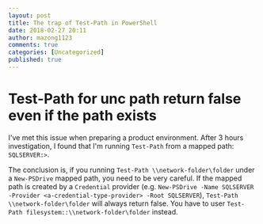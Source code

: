 ```yaml
---
layout: post
title: The trap of Test-Path in PowerShell
date: 2018-02-27 20:11
author: mazong1123
comments: true
categories: [Uncategorized]
published: true
---
```


# Test-Path for unc path return false even if the path exists

I've met this issue when preparing a product environment. After 3 hours investigation, I found that I'm running `Test-Path` from a mapped path: `SQLSERVER:>`. 

The conclusion is, if you running `Test-Path \\network-folder\folder` under a `New-PSDrive` mapped path, you need to be very careful. If the mapped path is created by a `Credential` provider (e.g. `New-PSDrive -Name SQLSERVER -Provider <a-credential-type-provider> -Root SQLSERVER`), `Test-Path \\network-folder\folder` will always return false. You have to user `Test-Path filesystem::\\network-folder\folder` instead.
